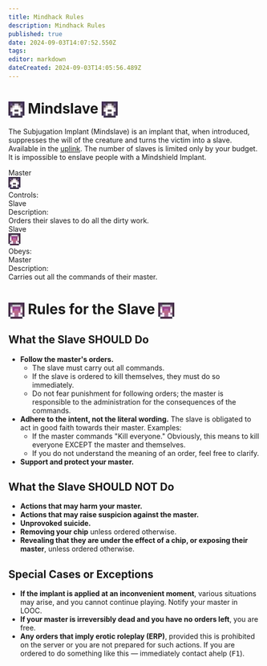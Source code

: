 ```yaml
---
title: Mindhack Rules
description: Mindhack Rules
published: true
date: 2024-09-03T14:07:52.550Z
tags: 
editor: markdown
dateCreated: 2024-09-03T14:05:56.489Z
---
```


<h1><a class="toc-anchor" href="#mindslave"></a> <img src="/master.png" alt="master.png" width="32" style="vertical-align: middle;"> Mindslave <img src="/master.png" alt="master.png" width="32" style="vertical-align: middle;"></h1>
<div class="container">
   <div class="text">
      <p>The Subjugation Implant (Mindslave) is an implant that, when introduced, suppresses the will of the creature and turns the victim into a slave. Available in the <a href="/guides/uplink" class="is-internal-link is-valid-page">uplink</a>. The number of slaves is limited only by your budget. It is impossible to enslave people with a Mindshield Implant. </p>
   </div>
   <div class="rolescontainer">
      <div class="role">
         <div class="rolename">Master</div>
         <div class="roleimg"><img src="/master.png" alt="master.png"></div>
         <div class="roleheadlabel">Controls:</div>
         <div class="rolehead">Slave</div>
         <div class="roledesclabel">Description:</div>
         <div class="roledesc">Orders their slaves to do all the dirty work.</div>
      </div>
      <div class="role">
         <div class="rolename">Slave</div>
         <div class="roleimg"><img src="/slave.png" alt="slave.png"></div>
         <div class="roleheadlabel">Obeys:</div>
         <div class="rolehead">Master</div>
         <div class="roledesclabel">Description:</div>
         <div class="roledesc">Carries out all the commands of their master.</div>
      </div>
   </div>
</div>
<h1 id="rules-for-the-slave" class="toc-header"><a class="toc-anchor" href="#rules-for-the-slave"></a> <img src="/slave.png" alt="slave.png" width="32" style="vertical-align: middle;"> Rules for the Slave <img src="/slave.png" alt="slave.png" width="32" style="vertical-align: middle;"></h1>
<h2 id="what-the-slave-should-do" class="toc-header"><a class="toc-anchor" href="#what-the-slave-should-do"></a> What the Slave <b>SHOULD</b> Do</h2>
<ul>
   <li>
      <b>Follow the master's orders.</b> 
      <ul>
         <li>The slave must carry out all commands.</li>
         <li>If the slave is ordered to kill themselves, they must do so immediately.</li>
         <li>Do not fear punishment for following orders; the master is responsible to the administration for the consequences of the commands.</li>
      </ul>
   </li>
   <li>
      <b>Adhere to the intent, not the literal wording.</b> The slave is obligated to act in good faith towards their master. Examples: 
      <ul>
         <li>If the master commands "Kill everyone." Obviously, this means to kill everyone EXCEPT the master and themselves.</li>
         <li>If you do not understand the meaning of an order, feel free to clarify.</li>
      </ul>
   </li>
   <li><b>Support and protect your master.</b></li>
</ul>
<h2 id="what-the-slave-should-not-do" class="toc-header"><a class="toc-anchor" href="#what-the-slave-should-not-do"></a> What the Slave <b>SHOULD NOT</b> Do</h2>
<ul>
   <li><b>Actions that may harm your master.</b></li>
   <li><b>Actions that may raise suspicion against the master.</b></li>
   <li><b>Unprovoked suicide.</b></li>
   <li><b>Removing your chip</b> unless ordered otherwise.</li>
   <li><b>Revealing that they are under the effect of a chip, or exposing their master</b>, unless ordered otherwise.</li>
</ul>
<h2 id="special-cases-or-exceptions" class="toc-header"><a class="toc-anchor" href="#special-cases-or-exceptions"></a> Special Cases or Exceptions</h2>
<ul>
   <li><b>If the implant is applied at an inconvenient moment</b>, various situations may arise, and you cannot continue playing. Notify your master in LOOC.</li>
   <li><b>If your master is irreversibly dead and you have no orders left</b>, you are free.</li>
   <li><b>Any orders that imply erotic roleplay (ERP)</b>, provided this is prohibited on the server or you are not prepared for such actions. If you are ordered to do something like this — immediately contact ahelp (<kbd>F1</kbd>).</li>
</ul>
</div>